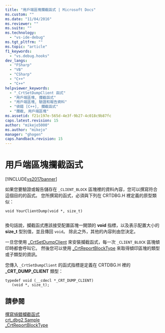 ```yaml
---
title: "用戶端區塊攔截函式 | Microsoft Docs"
ms.custom: ""
ms.date: "11/04/2016"
ms.reviewer: ""
ms.suite: ""
ms.technology: 
  - "vs-ide-debug"
ms.tgt_pltfrm: ""
ms.topic: "article"
f1_keywords: 
  - "vs.debug.hooks"
dev_langs: 
  - "FSharp"
  - "VB"
  - "CSharp"
  - "C++"
  - "C++"
helpviewer_keywords: 
  - "_CrtSetDumpClient 函式"
  - "用戶端區塊, 攔截函式"
  - "用戶端區塊, 驗證和報告資料"
  - "偵錯 [C++], 攔截函式"
  - "攔截, 用戶端區塊"
ms.assetid: f21c197e-565d-4e3f-9b27-4c018c9b87fc
caps.latest.revision: 15
author: "mikejo5000"
ms.author: "mikejo"
manager: "ghogen"
caps.handback.revision: 15
---
```

# 用戶端區塊攔截函式
[!INCLUDE[vs2017banner](../code-quality/includes/vs2017banner.md)]

如果您要驗證或報告儲存在 `_CLIENT_BLOCK` 區塊裡的資料內容，您可以撰寫符合這個目的的函式。  您所撰寫的函式，必須與下列在 CRTDBG.H 裡定義的原型類似：  
  
```  
void YourClientDump(void *, size_t)  
  
```  
  
 換句話說，攔截函式應該接受配置區塊一開頭的 **void** 指標，以及表示配置大小的 **size\_t** 型別值，並且傳回 `void`。  除此之外，其他的內容則由您決定。  
  
 一旦您使用 [\_CrtSetDumpClient](/visual-cpp/c-runtime-library/reference/crtsetdumpclient) 來安裝攔截函式，每一次 `_CLIENT_BLOCK` 區塊傾印時都會呼叫它。  然後您可以使用 [\_CrtReportBlockType](/visual-cpp/c-runtime-library/reference/crtreportblocktype) 來取得傾印區塊的類型或子類型的資訊。  
  
 您傳入 `_CrtSetDumpClient` 的函式指標是定義在 CRTDBG.H 裡的 **\_CRT\_DUMP\_CLIENT** 類型：  
  
```  
typedef void (__cdecl *_CRT_DUMP_CLIENT)  
   (void *, size_t);  
```  
  
## 請參閱  
 [撰寫偵錯攔截函式](../debugger/debug-hook-function-writing.md)   
 [crt\_dbg2 Sample](http://msdn.microsoft.com/zh-tw/21e1346a-6a17-4f57-b275-c76813089167)   
 [\_CrtReportBlockType](/visual-cpp/c-runtime-library/reference/crtreportblocktype)